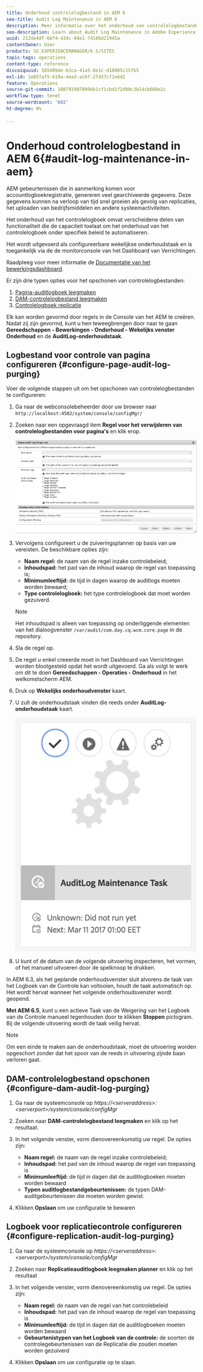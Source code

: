 ```yaml
---
title: Onderhoud controlelogbestand in AEM 6
seo-title: Audit Log Maintenance in AEM 6
description: Meer informatie over het onderhoud van controlelogbestanden in Adobe Experience Manager (AEM).
seo-description: Learn about Audit Log Maintenance in Adobe Experience Manager (AEM).
uuid: 212de4df-6bf4-434c-94e1-74186d21945a
contentOwner: User
products: SG_EXPERIENCEMANAGER/6.5/SITES
topic-tags: operations
content-type: reference
discoiquuid: 565d89de-b3ca-41a5-8e1c-d10905c25fb5
exl-id: 1e05faf5-619a-4ea3-acbf-2fd37c71e6d2
feature: Operations
source-git-commit: 1807919078996b1cf1cbd1f2d90c3b14cb660e2c
workflow-type: tm+mt
source-wordcount: '602'
ht-degree: 0%

---
```


# Onderhoud controlelogbestand in AEM 6{#audit-log-maintenance-in-aem}

AEM gebeurtenissen die in aanmerking komen voor accountlogboekregistratie, genereren veel gearchiveerde gegevens. Deze gegevens kunnen na verloop van tijd snel groeien als gevolg van replicaties, het uploaden van bedrijfsmiddelen en andere systeemactiviteiten.

Het onderhoud van het controlelogboek omvat verscheidene delen van functionaliteit die de capaciteit toelaat om het onderhoud van het controlelogboek onder specifiek beleid te automatiseren.

Het wordt uitgevoerd als configureerbare wekelijkse onderhoudstaak en is toegankelijk via de de monitorconsole van het Dashboard van Verrichtingen.

Raadpleeg voor meer informatie de [Documentatie van het bewerkingsdashboard](/help/sites-administering/operations-dashboard.md).

Er zijn drie typen opties voor het opschonen van controlelogbestanden:

1. [Pagina-auditlogboek leegmaken](/help/sites-administering/operations-audit-log.md#configure-page-audit-log-purging)
1. [DAM-controlelogbestand leegmaken](/help/sites-administering/operations-audit-log.md#configure-dam-audit-log-purging)
1. [Controlelogboek replicatie](/help/sites-administering/operations-audit-log.md#configure-replication-audit-log-purging)

Elk kan worden gevormd door regels in de Console van het AEM te creëren. Nadat zij zijn gevormd, kunt u hen teweegbrengen door naar te gaan **Gereedschappen - Bewerkingen - Onderhoud - Wekelijks venster Onderhoud** en de **AuditLog-onderhoudstaak**.

## Logbestand voor controle van pagina configureren {#configure-page-audit-log-purging}

Voer de volgende stappen uit om het opschonen van controlelogbestanden te configureren:

1. Ga naar de webconsolebeheerder door uw browser naar `http://localhost:4502/system/console/configMgr/`

1. Zoeken naar een opgevraagd item **Regel voor het verwijderen van controlelogbestanden voor pagina&#39;s** en klik erop.

   ![chlimage_1-365](assets/chlimage_1-365.png)

1. Vervolgens configureert u de zuiveringsplanner op basis van uw vereisten. De beschikbare opties zijn:

   * **Naam regel:** de naam van de regel inzake controlebeleid;
   * **Inhoudspad:** het pad van de inhoud waarop de regel van toepassing is;
   * **Minimumleeftijd:** de tijd in dagen waarop de auditlogs moeten worden bewaard;
   * **Type controlelogboek:** het type controlelogboek dat moet worden gezuiverd.

   >[!NOTE]
   >
   >Het inhoudspad is alleen van toepassing op onderliggende elementen van het dialoogvenster `/var/audit/com.day.cq.wcm.core.page` in de repository.

1. Sla de regel op.
1. De regel u enkel creeerde moet in het Dashboard van Verrichtingen worden blootgesteld opdat het wordt uitgevoerd. Ga als volgt te werk om dit te doen **Gereedschappen - Operaties - Onderhoud** in het welkomstscherm AEM.

1. Druk op **Wekelijks onderhoudvenster** kaart.

1. U zult de onderhoudstaak vinden die reeds onder **AuditLog-onderhoudstaak** kaart.

   ![chlimage_1-366](assets/chlimage_1-366.png)

1. U kunt of de datum van de volgende uitvoering inspecteren, het vormen, of het manueel uitvoeren door de spelknoop te drukken.

In AEM 6.3, als het geplande onderhoudsvenster sluit alvorens de taak van het Logboek van de Controle kan voltooien, houdt de taak automatisch op. Het wordt hervat wanneer het volgende onderhoudsvenster wordt geopend.

**Met AEM 6.5**, kunt u een actieve Taak van de Weigering van het Logboek van de Controle manueel tegenhouden door te klikken **Stoppen** pictogram. Bij de volgende uitvoering wordt de taak veilig hervat.

>[!NOTE]
>
>Om een einde te maken aan de onderhoudstaak, moet de uitvoering worden opgeschort zonder dat het spoor van de reeds in uitvoering zijnde baan verloren gaat.

## DAM-controlelogbestand opschonen {#configure-dam-audit-log-purging}

1. Ga naar de systeemconsole op *https://&lt;serveraddress>:&lt;serverport>/system/console/configMgr*
1. Zoeken naar **DAM-controlelogbestand leegmaken** en klik op het resultaat.
1. In het volgende venster, vorm dienovereenkomstig uw regel. De opties zijn:

   * **Naam regel:** de naam van de regel inzake controlebeleid;
   * **Inhoudspad:** het pad van de inhoud waarop de regel van toepassing is
   * **Minimumleeftijd:** de tijd in dagen dat de auditlogboeken moeten worden bewaard
   * **Typen auditlogbestandgebeurtenissen:** de typen DAM-auditgebeurtenissen die moeten worden gewist.

1. Klikken **Opslaan** om uw configuratie te bewaren

## Logboek voor replicatiecontrole configureren  {#configure-replication-audit-log-purging}

1. Ga naar de systeemconsole op *https://&lt;serveraddress>:&lt;serverport>/system/console/configMgr*
1. Zoeken naar **Replicatieauditlogboek leegmaken planner** en klik op het resultaat
1. In het volgende venster, vorm dienovereenkomstig uw regel. De opties zijn:

   * **Naam regel:** de naam van de regel van het controlebeleid
   * **Inhoudspad:** het pad van de inhoud waarop de regel van toepassing is
   * **Minimumleeftijd:** de tijd in dagen dat de auditlogboeken moeten worden bewaard
   * **Gebeurtenistypen van het Logboek van de controle:** de soorten de controlegebeurtenissen van de Replicatie die zouden moeten worden gezuiverd

1. Klikken **Opslaan** om uw configuratie op te slaan.
